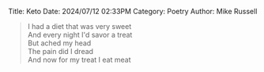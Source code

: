 Title: Keto
Date: 2024/07/12 02:33PM
Category: Poetry
Author: Mike Russell

> I had a diet that was very sweet<br>
And every night I'd savor a treat<br>
But ached my head<br>
The pain did I dread<br>
And now for my treat I eat meat
